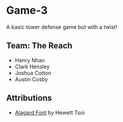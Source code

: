 # Game-3
A basic tower defense game but with a twist!

## Team: The Reach
- Henry Nhan 
- Clark Hensley 
- Joshua Cotton 
- Austin Cosby 

## Attributions
- [Alagard Font](https://www.dafont.com/alagard.font) by Hewett Tsoi